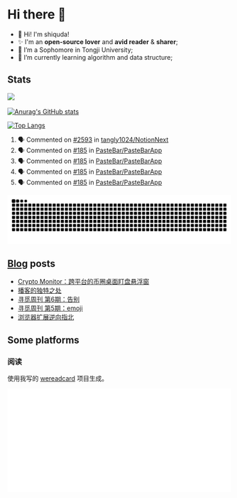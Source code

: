 # Hi there 👋

- 👋 Hi! I'm shiquda!
- ✨ I'm an **open-source lover** and **avid reader** & **sharer**;
- 📖 I’m a Sophomore in Tongji University;
- 🌱 I’m currently learning algorithm and data structure;

## Stats

![](https://komarev.com/ghpvc/?username=shiquda)

[![Anurag's GitHub stats](https://github-readme-stats.vercel.app/api?username=shiquda&theme=vue-dark&show_icons=true)](https://github.com/anuraghazra/github-readme-stats)

[![Top Langs](https://github-readme-stats.vercel.app/api/top-langs/?username=shiquda&theme=vue-dark&show_icons=true&hide=SCSS,Jupyter%20Notebook)](https://github.com/anuraghazra/github-readme-stats)

<!--START_SECTION:activity-->
1. 🗣 Commented on [#2593](https://github.com/tangly1024/NotionNext/issues/2593#issuecomment-2497206843) in [tangly1024/NotionNext](https://github.com/tangly1024/NotionNext)
2. 🗣 Commented on [#185](https://github.com/PasteBar/PasteBarApp/issues/185#issuecomment-2480984818) in [PasteBar/PasteBarApp](https://github.com/PasteBar/PasteBarApp)
3. 🗣 Commented on [#185](https://github.com/PasteBar/PasteBarApp/issues/185#issuecomment-2480979660) in [PasteBar/PasteBarApp](https://github.com/PasteBar/PasteBarApp)
4. 🗣 Commented on [#185](https://github.com/PasteBar/PasteBarApp/issues/185#issuecomment-2480977187) in [PasteBar/PasteBarApp](https://github.com/PasteBar/PasteBarApp)
5. 🗣 Commented on [#185](https://github.com/PasteBar/PasteBarApp/issues/185#issuecomment-2480968255) in [PasteBar/PasteBarApp](https://github.com/PasteBar/PasteBarApp)
<!--END_SECTION:activity-->

<picture>
  <source media="(prefers-color-scheme: dark)" srcset="https://raw.githubusercontent.com/shiquda/shiquda/output/github-contribution-grid-snake-dark.svg">
  <source media="(prefers-color-scheme: light)" srcset="https://raw.githubusercontent.com/shiquda/shiquda/output/github-contribution-grid-snake.svg">
  <img alt="github contribution grid snake animation" src="https://raw.githubusercontent.com/shiquda/shiquda/output/github-contribution-grid-snake.svg">
</picture>

## [Blog](https://shiquda.link/) posts
<!-- BLOG-POST-LIST:START -->
- [Crypto Monitor：跨平台的币圈桌面盯盘悬浮窗](https://shiquda.link/introducing-crypto-monitor/)
- [播客的独特之处](https://shiquda.link/why-is-podcast-special/)
- [寻觅周刊 第6期：告别](https://shiquda.link/seeking-weekly-6/)
- [寻觅周刊 第5期：emoji](https://shiquda.link/seeking-weekly-5/)
- [浏览器扩展逆向指北](https://shiquda.link/guide-on-browser-extension-inverse-engineering/)
<!-- BLOG-POST-LIST:END -->

## Some platforms

### 阅读

使用我写的 [wereadcard](https://github.com/shiquda/wereadcard) 项目生成。

![Weread Card](https://github.com/shiquda/wereadcard/raw/main/output/recent_read.svg)

<!--
**shiquda/shiquda** is a ✨ _special_ ✨ repository because its `README.md` (this file) appears on your GitHub profile.

Here are some ideas to get you started:

- 🔭 I’m currently working on ...
- 🌱 I’m currently learning ...
- 👯 I’m looking to collaborate on ...
- 🤔 I’m looking for help with ...
- 💬 Ask me about ...
- 📫 How to reach me: ...
- 😄 Pronouns: ...
- ⚡ Fun fact: ...
-->

